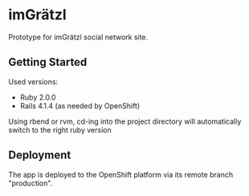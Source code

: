 # imGrätzl

Prototype for imGrätzl social network site.


## Getting Started

Used versions:
* Ruby 2.0.0
* Rails 4.1.4 (as needed by OpenShift)

Using rbend or rvm, cd-ing into the project directory will automatically switch to the right ruby version


## Deployment

The app is deployed to the OpenShift platform via its remote branch "production".